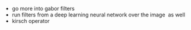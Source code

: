* go more into gabor filters
* run filters from a deep learning neural network over the image  as well
* kirsch operator
